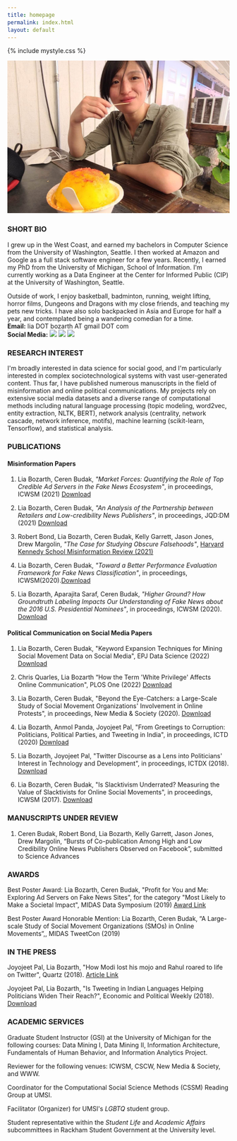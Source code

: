```yaml
---
title: homepage
permalink: index.html
layout: default
---
```

{% include mystyle.css %}

<div id="intro" class="sec_div">
	<div class="profile_div">
		<img id="profile_image" src="assets/pics/profile.jpg" />
	</div>
	<div class="profile_div">
    <h3>SHORT BIO</h3>
    <p>I grew up in the West Coast, and earned my bachelors in Computer Science from the University of Washington, Seattle. I then worked at Amazon and Google as a full stack software engineer for a few years. Recently, I earned my PhD from the University of Michigan, School of Information. I'm currently working as a Data Engineer at the Center for Informed Public (CIP) at the University of Washington, Seattle.</p>
    <p>Outside of work, I enjoy basketball, badminton, running, weight lifting, horror films, Dungeons and Dragons with my close friends, and teaching my pets new tricks. I have also solo backpacked in Asia and Europe for half a year, and contemplated being a wandering comedian for a time.</p>
    </div>
    <div class="profile_div" id="contact_info" style="margin-top:-1em">
        <dt><strong>Email:</strong> lia DOT bozarth AT gmail DOT com</dt>
        <dt><strong>Social Media:</strong>
        <a href="https://twitter.com/lia_bozarth"><img id="twitter" class="logo_img" src="{{relative}}assets/pics/twitter.png"/></a>
        <a href="https://www.linkedin.com/in/lia-bozarth-697266140"><img id="linkedin" class="logo_img" src="{{relative}}assets/pics/linkedin.png"  /></a>
        <a href="https://github.com/lbozarth"><img id="github" class="logo_img_long" src="{{relative}}assets/pics/github.png"  /></a>
        </dt>
    </div>
</div>

<div id="bio" class="sec_div">
    <h3>RESEARCH INTEREST</h3>
    <p>I'm broadly interested in data science for social good, and I'm particularly interested in complex sociotechnological systems with vast user-generated content. Thus far, I have published numerous manuscripts in the field of misinformation and online political communications. My projects rely on extensive social media datasets and a diverse range of computational methods including natural language processing (topic modeling, word2vec, entity extraction, NLTK, BERT), network analysis (centrality, network cascade, network inference, motifs), machine learning (scikit-learn, Tensorflow), and statistical analysis.</p>
</div>
<div id="publication" class="sec_div">
<h3>PUBLICATIONS</h3>
<h4>Misinformation Papers</h4>
<ol>
<li><p>Lia Bozarth, Ceren Budak, <i>"Market Forces: Quantifying the Role of Top Credible Ad Servers in the Fake News Ecosystem"</i>, in proceedings, ICWSM (2021) <a href="https://lbozarth.github.io/assets/static/adsICWSM.pdf">Download</a></p>
</li>
<li><p>Lia Bozarth, Ceren Budak, <i>"An Analysis of the Partnership between Retailers and Low-credibility News Publishers"</i>, in proceedings, JQD:DM (2021) <a href="https://lbozarth.github.io/assets/static/ads_jqddm.pdf">Download</a></p>
</li>
<li><p>Robert Bond, Lia Bozarth, Ceren Budak, Kelly Garrett, Jason Jones, Drew Margolin, <i>"The Case for Studying Obscure Falsehoods"</i>, <a href="https://lbozarth.github.io/assets/static/harvard.pdf" >Harvard Kennedy School Misinformation Review (2021)</a></p>
</li>
<li><p>Lia Bozarth, Ceren Budak, <i>"Toward a Better Performance Evaluation Framework for Fake News Classification"</i>, in proceedings, ICWSM(2020).<a href="https://lbozarth.github.io/assets/static/clf_eval.pdf">Download</a></p>
</li>
<li><p>Lia Bozarth, Aparajita Saraf, Ceren Budak, <i>"Higher Ground? How Groundtruth Labeling Impacts Our Understanding of Fake News about the 2016 U.S. Presidential Nominees"</i>, in proceedings, ICWSM (2020). <a href="https://lbozarth.github.io/assets/static/groundtruth.pdf">Download</a></p>
</li>
</ol>
<h4>Political Communication on Social Media Papers</h4>
<ol>
<li><p>Lia Bozarth, Ceren Budak, "Keyword Expansion Techniques for Mining Social Movement Data on Social Media", EPJ Data Science (2022) <a href="https://lbozarth.github.io/assets/static/keywords.pdf">Download</a></p>
</li>
<li><p>Chris Quarles, Lia Bozarth “How the Term 'White Privilege' Affects Online Communication", PLOS One (2022) <a href="https://lbozarth.github.io/assets/static/wp.pdf">Download</a></p>
</li>
<li><p>Lia Bozarth, Ceren Budak, "Beyond the Eye-Catchers: a Large-Scale Study of Social Movement Organizations' Involvement in Online Protests", in proceedings, New Media & Society (2020). <a href="https://lbozarth.github.io/assets/static/NMS2020.pdf">Download</a></p>
</li>
<li><p>Lia Bozarth, Anmol Panda, Joyojeet Pal, "From Greetings to Corruption: Politicians, Political Parties, and Tweeting in India", in proceedings, ICTD (2020) <a href="https://lbozarth.github.io/assets/static/corruption.pdf">Download</a></p>
</li>
<li><p>Lia Bozarth, Joyojeet Pal, "Twitter Discourse as a Lens into Politicians' Interest in Technology and Development", in proceedings, ICTDX (2018). <a href="https://lbozarth.github.io/assets/static/ICTDX_poster.pdf">Download</a></p>
</li>
<li><p>Lia Bozarth, Ceren Budak, "Is Slacktivism Underrated? Measuring the Value of Slacktivists for Online Social Movements", in proceedings, ICWSM (2017). <a href="https://lbozarth.github.io/assets/static/slack.pdf">Download</a></p>
</li>
</ol>
</div>

<div id="underreview" class="sec_div">
<h3>MANUSCRIPTS UNDER REVIEW</h3>
<ol>
<li><p>Ceren Budak, Robert Bond, Lia Bozarth, Kelly Garrett, Jason Jones, Drew Margolin, “Bursts of Co-publication Among High and Low Credibility Online News Publishers Observed on Facebook”, submitted to Science Advances</p>
</li>
</ol>
</div>


<div id="awards" class="sec_div">
<h3>AWARDS</h3>
<p>Best Poster Award: Lia Bozarth, Ceren Budak, "Profit for You and Me: Exploring Ad Servers on Fake News Sites", for the category "Most Likely to Make a Societal Impact", MIDAS Data Symposium (2019) <a href="https://midas.umich.edu/2019-symposium-winners/">Award Link</a></p>
<p>Best Poster Award Honorable Mention: Lia Bozarth, Ceren Budak, “A Large-scale Study of Social Movement Organizations (SMOs) in Online Movements”,, MIDAS TweetCon (2019)</p>
</div>


<div id="thepress" class="sec_div">
<h3>IN THE PRESS</h3>
<p>Joyojeet Pal, Lia Bozarth, "How Modi lost his mojo and Rahul roared to life on Twitter", Quartz (2018). <a href="https://qz.com/india/1441312/how-narendra-modi-rahul-gandhi-have-performed-on-indian-twitter/">Article Link</a></p>
<p>Joyojeet Pal, Lia Bozarth, "Is Tweeting in Indian Languages Helping Politicians Widen Their Reach?", Economic and Political Weekly (2018). <a href="https://lbozarth.github.io/assets/static/epw_01.pdf">Download</a></p>
</div>


<div id="service" class="sec_div">
<h3>ACADEMIC SERVICES</h3>
<p>Graduate Student Instructor (GSI) at the University of Michigan for the following courses: Data Mining I, Data Mining II, Information Architecture, Fundamentals of Human Behavior, and  Information Analytics Project.</p>
<p>Reviewer for the following venues: ICWSM, CSCW, New Media & Society, and WWW.</p>
<p>Coordinator for the Computational Social Science Methods (CSSM) Reading Group at UMSI.</p>
<p>Facilitator (Organizer) for UMSI's <i>LGBTQ</i> student group.</p>
<p>Student representative within the <i>Student Life</i> and <i>Academic Affairs</i> subcommittees in Rackham Student Government at the University level.</p>
</div>

